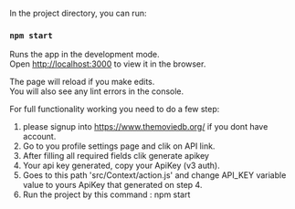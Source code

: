 In the project directory, you can run:

### `npm start`

Runs the app in the development mode.\
Open [http://localhost:3000](http://localhost:3000) to view it in the browser.

The page will reload if you make edits.\
You will also see any lint errors in the console.

For full functionality working you need to do a few step:
1)  please signup into https://www.themoviedb.org/ if you dont have account.
2)  Go to you profile settings page and clik on API link.
3)  After filling all required fields clik generate apikey
4)  Your api key generated, copy your ApiKey (v3 auth).
5)  Goes to this path 'src/Context/action.js'  and change API_KEY variable value to yours  ApiKey that generated on step 4.
6)  Run the project by this command : npm start


